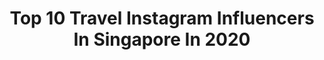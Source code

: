 ---
title: Top 10 Travel Instagram Influencers In Singapore In 2020
description: >-
  Find top travel Instagram influencers in Singapore in 2020. Most popular hashtags: #singapore #stayhome #stayathome #whatiwore.
platform: Instagram
profiles:
  - username: "angeliqueteo"
    fullname: >-
      Angelique Nicolette Teo
    location: "Singapore"
    followers: 18285
    engagement: 634
    commentsToLikes: 0.123427
    id: ck5hnkcnnnxiw0i11iok283vh
    verified: false
    hashtags: "#baubles, #december, #yearoftherat, #vegan"
  - username: "kennethseet"
    fullname: >-
      Kenneth Seet
    location: "Singapore"
    followers: 44398
    engagement: 390
    commentsToLikes: 0.037670
    id: ck5hiz142fptd0i11ebg0lum6
    verified: false
    hashtags: "#sgstrong, #strong, #santorini, #plankchallenge"
  - username: "malenethani"
    fullname: >-
      M A L E N E | மா லி னி
    location: "Singapore"
    followers: 25994
    engagement: 579
    commentsToLikes: 0.009778
    id: ck136y1z38tmu0i19zs5hpsd1
    verified: false
    hashtags: "#malenewrites, #khalilghibran, #govindvasantha, #vasanthamtv"
  - username: "amebeverly"
    fullname: >-
      Amelyn Beverly
    location: "Singapore"
    followers: 137959
    engagement: 449
    commentsToLikes: 0.018260
    id: ck0tzy6aqryj70i19lgubnnu1
    verified: false
    hashtags: "#goprogirl, #followametomaldives, #capturedonhuawei, #followametomaldives"
  - username: "amtravelstheworld"
    fullname: >-
      Annie
    location: "Singapore"
    followers: 11331
    engagement: 621
    commentsToLikes: 0.026890
    id: ck0w6cqmr7yrg0i1991fdf00m
    verified: false
    hashtags: "#bintan, #socialite, #dresstoimpress, #stylebloggers"
  - username: "weiloongbrian"
    fullname: >-
      Weiloongbrian | 伟龙
    location: "Singapore"
    followers: 10685
    engagement: 615
    commentsToLikes: 0.018330
    id: ck138ds6ffqzj0i194wd3gepr
    verified: false
    hashtags: "#summerlife, #happybirthdaytome, #huatah, #weddingoutfit"
  - username: "ricejasminee"
    fullname: >-
      J A S M I N E 🐱
    location: "Singapore"
    followers: 40267
    engagement: 263
    commentsToLikes: 0.030298
    id: ck0tzek9xq2im0i19rzea7wyw
    verified: false
    hashtags: "#222, #lookbook, #ricetomeetyoujapan, #whoosroyals"
  - username: "yportraits"
    fullname: >-
      Y Portraits
    location: "Singapore"
    followers: 35550
    engagement: 635
    commentsToLikes: 0.008549
    id: ck5zrolgxwywx0i14vq6a6kps
    verified: false
    hashtags: ""
  - username: "estherquek"
    fullname: >-
      ESTHER QUEK   🇸🇬
    location: "Singapore"
    followers: 38644
    engagement: 155
    commentsToLikes: 0.036274
    id: ck5hjyp3ohhge0i111xpamwo3
    verified: true
    hashtags: "#noartificialflavours, #cny, #followeqtosingapore, #japanesemacaque"
  - username: "aimeechengbradshaw"
    fullname: >-
      Aimee Cheng-Bradshaw 程珮蕓
    location: "Singapore"
    followers: 94304
    engagement: 211
    commentsToLikes: 0.018183
    id: ck55jn7nsxd3r0i11s2wl5m3n
    verified: true
    hashtags: "#inbloom, #adidassg, #charleskeithofficial, #gentlemonster"
---